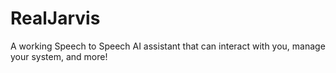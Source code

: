 # RealJarvis
A working Speech to Speech AI assistant that can interact with you, manage your system, and more!
